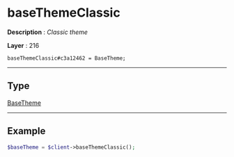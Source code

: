 # baseThemeClassic

**Description** : *Classic theme*

**Layer** : 216

```tl
baseThemeClassic#c3a12462 = BaseTheme;
```

---

## Type

[BaseTheme](type/BaseTheme)

---

## Example

```php
$baseTheme = $client->baseThemeClassic();
```